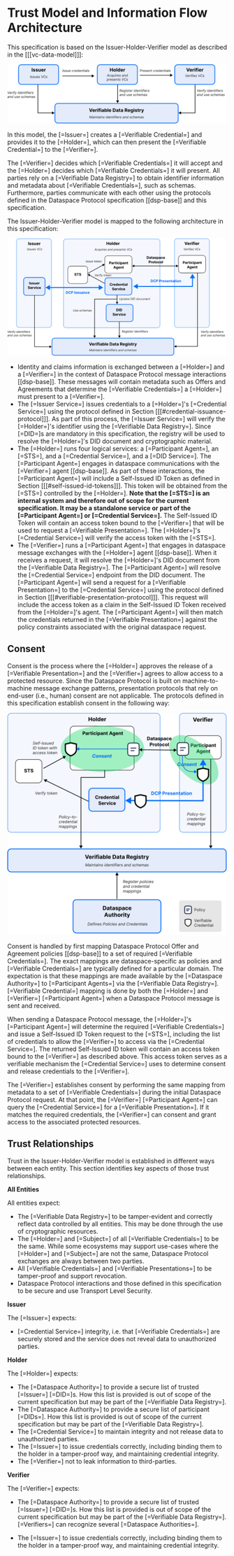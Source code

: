 # Trust Model and Information Flow Architecture

This specification is based on the Issuer-Holder-Verifier model as described in the [[[vc-data-model]]]:

![alt text 2](specifications/issuer-holder-verifier-model.svg "The Issuer-Holder-Verifier Model")

In this model, the [=Issuer=] creates a [=Verifiable Credential=] and provides it to the [=Holder=], which can then
present the [=Verifiable Credential=] to the [=Verifier=].

The [=Verifier=] decides which [=Verifiable Credentials=] it will accept and the [=Holder=] decides
which [=Verifiable Credentials=] it will present. All parties rely on a [=Verifiable Data Registry=] to obtain
identifier information and metadata about [=Verifiable Credentials=], such as
schemas. Furthermore, parties communicate with each other using the protocols defined in the Dataspace Protocol
specification [[dsp-base]] and this specification.

The Issuer-Holder-Verifier model is mapped to the following architecture in this specification:

![alt text 2](specifications/participant-agent-model.svg "Information Flow Architecture")

- Identity and claims information is exchanged between a [=Holder=] and a [=Verifier=] in the context of Dataspace
  Protocol message interactions [[dsp-base]]. These messages will contain metadata such as Offers and Agreements that
  determine the [=Verifiable Credentials=] a [=Holder=] must present to a [=Verifier=].
- The [=Issuer Service=] issues credentials to a [=Holder=]'s [=Credential Service=] using the protocol defined in
  Section [[[#credential-issuance-protocol]]]. As part of this process, the [=Issuer Service=] will verify
  the [=Holder=]'s identifier using the [=Verifiable Data Registry=]. Since [=DID=]s are mandatory in this
  specification, the registry will be used to resolve the [=Holder=]'s DID document and cryptographic material.
- The [=Holder=] runs four logical services: a [=Participant Agent=], an [=STS=], and a [=Credential Service=], and a [=DID Service=].
  The [=Participant Agent=] engages in dataspace communications with the [=Verifier=] agent [[dsp-base]]. As part of
  these interactions, the [=Participant Agent=] will include a Self-Issued ID Token as defined in
  Section [[[#self-issued-id-tokens]]]. This token will be obtained from the [=STS=] controlled by the [=Holder=].
  **Note that the [=STS=] is an internal system and therefore out of scope for the current specification. It may be a
  standalone service or part of the [=Participant Agent=] or [=Credential Service=].** The Self-Issued ID Token will
  contain an access token bound to the [=Verifier=] that will be used to request a [=Verifiable Presentation=].
  The [=Holder=]'s [=Credential Service=] will verify the access token with the [=STS=].
- The [=Verifier=] runs a [=Participant Agent=] that engages in dataspace message exchanges with the [=Holder=]
  agent [[dsp-base]]. When it receives a request, it will resolve the [=Holder=]'s DID document from
  the [=Verifiable Data Registry=]. The [=Participant Agent=] will resolve the [=Credential Service=] endpoint from the
  DID document. The [=Participant Agent=] will send a request for a [=Verifiable Presentation=] to
  the [=Credential Service=] using the protocol defined in Section [[[#verifiable-presentation-protocol]]]. This
  request will include the access token as a claim in the Self-Issued ID Token received from the [=Holder=]'s agent.
  The [=Participant Agent=] will then match the credentials returned in the [=Verifiable Presentation=] against the
  policy constraints associated with the original dataspace request.

## Consent

Consent is the process where the [=Holder=] approves the release of a [=Verifiable Presentation=] and the [=Verifier=]
agrees to allow access to a protected resource. Since the Dataspace Protocol is built on machine-to-machine message
exchange patterns, presentation protocols that rely on end-user (i.e., human) consent are not applicable. The protocols
defined in this specification establish consent in the following way:

![alt text 3](specifications/consent-model.svg "Consent in the Decentralized Claims Protocol")

Consent is handled by first mapping Dataspace Protocol Offer and Agreement policies [[dsp-base]] to a set of
required [=Verifiable Credentials=]. The exact mappings are dataspace-specific as policies
and [=Verifiable Credentials=] are typically defined for a particular domain. The expectation is that these mappings are
made available by the [=Dataspace Authority=] to [=Participant Agents=] via
the [=Verifiable Data Registry=]. [=Verifiable Credential=] mapping is done by both the [=Holder=]
and [=Verifier=] [=Participant Agent=] when a Dataspace Protocol message is sent and received.

When sending a Dataspace Protocol message, the [=Holder=]'s [=Participant Agent=] will determine the required
[=Verifiable Credentials=] and issue a Self-Issued ID Token request to the [=STS=], including the list of credentials to
allow the [=Verifier=] to access via the [=Credential Service=]. The returned Self-Issued ID token will contain an
access token bound to the [=Verifier=] as described above. This access token serves as a verifiable mechanism
the [=Credential Service=] uses to determine consent and release credentials to the [=Verifier=].

The [=Verifier=] establishes consent by performing the same mapping from metadata to a set
of [=Verifiable Credentials=] during the initial Dataspace Protocol request. At that point,
the [=Verifier=] [=Participant Agent=] can query the [=Credential Service=] for a [=Verifiable Presentation=]. If it
matches the required credentials, the [=Verifier=] can consent and grant access to the associated protected resources.

## Trust Relationships

Trust in the Issuer-Holder-Verifier model is established in different ways between each entity. This section identifies
key aspects of those trust relationships.

**All Entities**

All entities expect:

- The [=Verifiable Data Registry=] to be tamper-evident and correctly reflect data controlled by all entities. This may
  be done through the use of cryptographic resources.
- The [=Holder=] and [=Subject=] of all [=Verifiable Credentials=] to be the same. While some ecosystems may support
  use-cases where the [=Holder=] and [=Subject=] are not the same, Dataspace Protocol exchanges are always between two
  parties.
- All [=Verifiable Credentials=] and [=Verifiable Presentations=] to be tamper-proof and support revocation.
- Dataspace Protocol interactions and those defined in this specification to be secure and use Transport Level
  Security.

**Issuer**

The [=Issuer=] expects:

- [=Credential Service=] integrity, i.e. that [=Verifiable Credentials=] are securely stored and the service does not
  reveal data to unauthorized parties.

**Holder**

The [=Holder=] expects:

- The [=Dataspace Authority=] to provide a secure list of trusted [=Issuer=] [=DID=]s. How this list is provided is out
  of scope of the current specification but may be part of the [=Verifiable Data Registry=].
- The [=Dataspace Authority=] to provide a secure list of participant [=DIDs=]. How this list is provided is out
  of scope of the current specification but may be part of the [=Verifiable Data Registry=].
- The [=Credential Service=] to maintain integrity and not release data to unauthorized parties.
- The [=Issuer=] to issue credentials correctly, including binding them to the holder in a tamper-proof way, and
  maintaining credential integrity.
- The [=Verifier=] not to leak information to third-parties.

**Verifier**

The [=Verifier=] expects:

- The [=Dataspace Authority=] to provide a secure list of trusted [=Issuer=] [=DID=]s. How this list is provided is out
  of scope of the current specification but may be part of the [=Verifiable Data Registry=]. [=Verifiers=] can
  recognize several [=Dataspace Authorities=].

- The [=Issuer=] to issue credentials correctly, including binding them to the holder in a tamper-proof way, and
  maintaining credential integrity.
